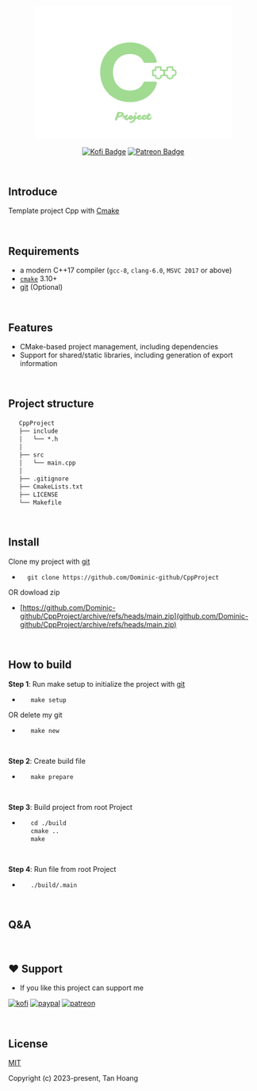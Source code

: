 <p align="center"><a><img width="400" src="./.github/assets/Logo.png" alt="Logo"></a></p>

<div align="center">

[![Kofi Badge](https://img.shields.io/badge/-Kofi-ff5f5f?style=flat-square&logo=Kofi&logoColor=white)](https://ko-fi.com/dominic_kofi) [![Patreon Badge](https://img.shields.io/badge/-Patreon-ffffff?style=flat-square&logo=Patreon&logoColor=ff424d)](https://www.patreon.com/user?u=57078534)
</div>

<br/>

## Introduce

Template project Cpp with [Cmake](https://cmake.org/)

<br/>

## Requirements

* a modern C++17 compiler (`gcc-8`, `clang-6.0`, `MSVC 2017` or above)
* [`cmake`](https://cmake.org) 3.10+
* [git](https://git-scm.com/) (Optional)

<br/>

## Features
* CMake-based project management, including dependencies
* Support for shared/static libraries, including generation of export information

<br/>

## Project structure
```
   CppProject
   ├── include
   │   └── *.h             
   │       
   ├── src
   │   └── main.cpp
   │       
   ├── .gitignore
   ├── CmakeLists.txt
   ├── LICENSE
   └── Makefile
```
<br/>

## Install

Clone my project with [git](https://git-scm.com/)
- ```
    git clone https://github.com/Dominic-github/CppProject
  ```

OR dowload zip

- [https://github.com/Dominic-github/CppProject/archive/refs/heads/main.zip](github.com/Dominic-github/CppProject/archive/refs/heads/main.zip)
    
<br/>

## How to build
**Step 1**: Run make setup to initialize the project with [git](https://git-scm.com/)
  
  -  ```
        make setup 
     ```

OR delete my git

  -  ```
        make new
     ```
<br/>

**Step 2**: Create build file
-    ```
        make prepare
     ```
<br/>

**Step 3**: Build project from root Project

-    ```
        cd ./build
        cmake ..
        make
     ```
<br/>

**Step 4**: Run file from root Project

-    ```
        ./build/.main
     ```

<br/>

## Q&A 


<br/>

## ❤️ Support

- If you like this project can support me 


[![kofi](https://img.shields.io/badge/Ko--fi-F16061?style=for-the-badge&logo=ko-fi&logoColor=white)](https://ko-fi.com/Dominic_kofi)
[![paypal](https://img.shields.io/badge/PayPal-00457C?style=for-the-badge&logo=paypal&logoColor=white)](https://paypal.me/DominicPPal)
[![patreon](https://img.shields.io/badge/Patreon-F96854?style=for-the-badge&logo=patreon&logoColor=white)](https://www.patreon.com/Dominic_patreon)

<br/>

## License
[MIT](https://opensource.org/licenses/MIT)

Copyright (c) 2023-present, Tan Hoang